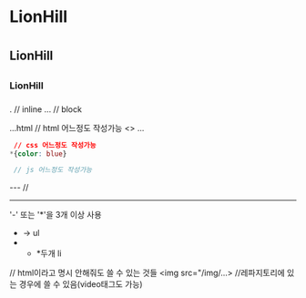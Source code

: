 # LionHill <h1>
## LionHill <h2>
### LionHill <h3>

. // inline
... // block


...html
 // html 어느정도 작성가능
 <>
...

```css
 // css 어느정도 작성가능
*{color: blue}
```

```javascript
 // js 어느정도 작성가능
```

--- //<hr> '-' 또는 '*'을 3개 이상 사용 

* -> ul
* *  *두개 li
 
// html이라고 명시 안해줘도 쓸 수 있는 것들
<img src="/img/...> //레파지토리에 있는 경우에 쓸 수 있음(video태그도 가능) 
<a>


